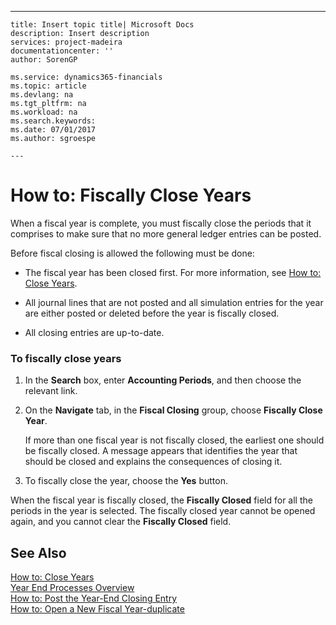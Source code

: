 ---
    title: Insert topic title| Microsoft Docs
    description: Insert description
    services: project-madeira
    documentationcenter: ''
    author: SorenGP

    ms.service: dynamics365-financials
    ms.topic: article
    ms.devlang: na
    ms.tgt_pltfrm: na
    ms.workload: na
    ms.search.keywords:
    ms.date: 07/01/2017
    ms.author: sgroespe

    ---
# How to: Fiscally Close Years
When a fiscal year is complete, you must fiscally close the periods that it comprises to make sure that no more general ledger entries can be posted.  
  
 Before fiscal closing is allowed the following must be done:  
  
-   The fiscal year has been closed first. For more information, see [How to: Close Years](../how-to-close-years.md).  
  
-   All journal lines that are not posted and all simulation entries for the year are either posted or deleted before the year is fiscally closed.  
  
-   All closing entries are up-to-date.  
  
### To fiscally close years  
  
1.  In the **Search** box, enter **Accounting Periods**, and then choose the relevant link.  
  
2.  On the **Navigate** tab, in the **Fiscal Closing** group, choose **Fiscally Close Year**.  
  
     If more than one fiscal year is not fiscally closed, the earliest one should be fiscally closed. A message appears that identifies the year that should be closed and explains the consequences of closing it.  
  
3.  To fiscally close the year, choose the **Yes** button.  
  
 When the fiscal year is fiscally closed, the **Fiscally Closed** field for all the periods in the year is selected. The fiscally closed year cannot be opened again, and you cannot clear the **Fiscally Closed** field.  
  
## See Also  
 [How to: Close Years](../how-to-close-years.md)   
 [Year End Processes Overview](../year-end-processes-overview.md)   
 [How to: Post the Year-End Closing Entry](../how-to-post-the-year-end-closing-entry.md)   
 [How to: Open a New Fiscal Year-duplicate](../how-to-open-a-new-fiscal-year-duplicate.md)